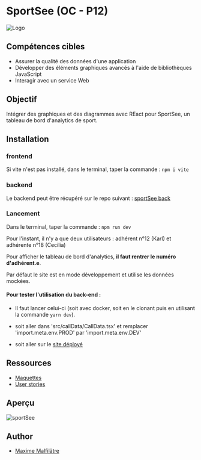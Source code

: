# SportSee (OC - P12)

![Logo](https://maxime-malfilatre.com/misc/logo.png)

## Compétences cibles

-   Assurer la qualité des données d'une application
-   Développer des éléments graphiques avancés à l'aide de bibliothèques JavaScript
-   Interagir avec un service Web

## Objectif

Intégrer des graphiques et des diagrammes avec REact pour SportSee, un tableau de bord d'analytics de sport.

## Installation

### frontend

Si vite n'est pas installé, dans le terminal, taper la commande : `npm i vite`

### backend

Le backend peut être récupéré sur le repo suivant : [sportSee back](https://github.com/OpenClassrooms-Student-Center/P9-front-end-dashboard)

### Lancement

Dans le terminal, taper la commande : `npm run dev`

Pour l'instant, il n'y a que deux utilisateurs : adhérent n°12 (Karl) et adhérente n°18 (Cecilia)

Pour afficher le tableau de bord d'analytics, **il faut rentrer le numéro d'adhérent.e**.

Par défaut le site est en mode développement et utilise les données mockées. 

#### Pour tester l'utilisation du back-end :
* Il faut lancer celui-ci (soit avec docker, soit en le clonant puis en utilisant la commande `yarn dev`).

* soit aller dans 'src/callData/CallData.tsx' et remplacer 'import.meta.env.PROD' par 'import.meta.env.DEV'
* soit aller sur le [site déployé](https://maxew33.github.io/OC-P12-SportSee/)

## Ressources

-   [Maquettes](https://www.figma.com/file/BMomGVZqLZb811mDMShpLu/UI-design-Sportify-FR?type=design&node-id=0-1&mode=design&t=3UuBw4tuz2Y00Usm-0)
-   [User stories](https://openclassrooms.notion.site/Tableau-de-bord-SportSee-6686aa4b5f44417881a4884c9af5669e)

## Aperçu

![sportSee](https://maxime-malfilatre.com/misc/screen.png)

## Author

-   [Maxime Malfilâtre](https://www.github.com/maxew33)